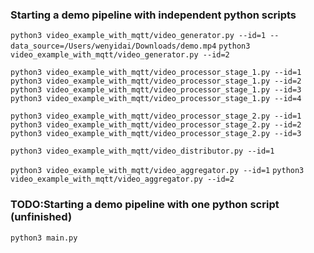 ### Starting a demo pipeline with independent python scripts

`python3 video_example_with_mqtt/video_generator.py --id=1 --data_source=/Users/wenyidai/Downloads/demo.mp4`
`python3 video_example_with_mqtt/video_generator.py --id=2`

`python3 video_example_with_mqtt/video_processor_stage_1.py --id=1`
`python3 video_example_with_mqtt/video_processor_stage_1.py --id=2`
`python3 video_example_with_mqtt/video_processor_stage_1.py --id=3`
`python3 video_example_with_mqtt/video_processor_stage_1.py --id=4`

`python3 video_example_with_mqtt/video_processor_stage_2.py --id=1`
`python3 video_example_with_mqtt/video_processor_stage_2.py --id=2`
`python3 video_example_with_mqtt/video_processor_stage_2.py --id=3`

`python3 video_example_with_mqtt/video_distributor.py --id=1`

`python3 video_example_with_mqtt/video_aggregator.py --id=1`
`python3 video_example_with_mqtt/video_aggregator.py --id=2`

### TODO:Starting a demo pipeline with one python script (unfinished)

`python3 main.py`

